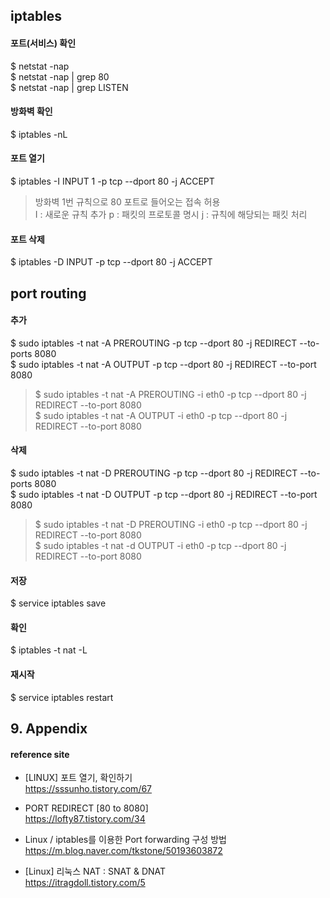 ## iptables

#### 포트(서비스) 확인
$ netstat -nap  
$ netstat -nap | grep 80  
$ netstat -nap | grep LISTEN

#### 방화벽 확인 
$ iptables -nL  

#### 포트 열기
$ iptables -I INPUT 1 -p tcp --dport 80 -j ACCEPT
> 방화벽 1번 규칙으로 80 포트로 들어오는 접속 허용  
> I : 새로운 규칙 추가 
> p : 패킷의 프로토콜 명시 
> j : 규칙에 해당되는 패킷 처리

#### 포트 삭제
$ iptables -D INPUT -p tcp --dport 80 -j ACCEPT


## port routing

#### 추가
$ sudo iptables -t nat -A PREROUTING -p tcp --dport 80 -j REDIRECT --to-ports 8080  
$ sudo iptables -t nat -A OUTPUT     -p tcp --dport 80 -j REDIRECT --to-port 8080  
> $ sudo iptables -t nat -A PREROUTING -i eth0 -p tcp --dport 80 -j REDIRECT --to-port 8080  
> $ sudo iptables -t nat -A OUTPUT     -i eth0 -p tcp --dport 80 -j REDIRECT --to-port 8080  

#### 삭제
$ sudo iptables -t nat -D PREROUTING -p tcp --dport 80 -j REDIRECT --to-ports 8080  
$ sudo iptables -t nat -D OUTPUT     -p tcp --dport 80 -j REDIRECT --to-port 8080  
> $ sudo iptables -t nat -D PREROUTING -i eth0 -p tcp --dport 80 -j REDIRECT --to-port 8080  
> $ sudo iptables -t nat -d OUTPUT     -i eth0 -p tcp --dport 80 -j REDIRECT --to-port 8080  

#### 저장
$ service iptables save

#### 확인
$ iptables -t nat -L

#### 재시작
$ service iptables restart

## 9. Appendix

#### reference site

+ [LINUX] 포트 열기, 확인하기  
https://sssunho.tistory.com/67

+ PORT REDIRECT [80 to 8080]    
https://lofty87.tistory.com/34

+ Linux / iptables를 이용한 Port forwarding 구성 방법  
https://m.blog.naver.com/tkstone/50193603872

+ [Linux] 리눅스 NAT : SNAT & DNAT  
https://itragdoll.tistory.com/5

